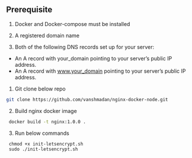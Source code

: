 ## Prerequisite

1) Docker and Docker-compose must be installed 

2) A registered domain name

3) Both of the following DNS records set up for your server:
 - An A record with your_domain pointing to your server’s public IP address.
 - An A record with www.your_domain pointing to your server’s public IP address.


1) Git clone below repo
```bash
git clone https://github.com/vanshmadan/nginx-docker-node.git
```

2) Build nginx docker image
```bash
 docker build -t nginx:1.0.0 .
```

3) Run below commands
```
 chmod +x init-letsencrypt.sh 
 sudo ./init-letsencrypt.sh
```
